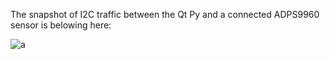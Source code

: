 The snapshot of I2C traffic between the Qt Py and a connected ADPS9960 sensor is belowing here:

![a](https://github.com/Phoebe-www/ese5190-2022-lab2b-esp/blob/main/lab/05_i2c_traffic/20221104145039.gif)
